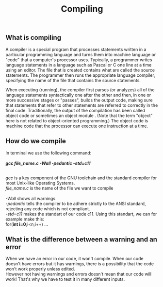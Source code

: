 <h1> <center> Compiling </center> </h1> 
<br> 
<h2>What is compiling</h2>
   
A compiler is a special program that processes statements written in a particular programming language 
and turns them into machine language or "code" that a computer's processor uses. Typically, a programmer writes
language statements in a language such as Pascal or C one line at a time using an editor. The file that is created 
contains what are called the source statements. The programmer then runs the appropriate language compiler,
specifying the name of the file that contains the source statements.


When executing (running), the compiler first parses (or analyzes) all of the language statements syntactically one after the other
and then, in one or more successive stages or "passes", builds the output code, making sure that statements that refer to other statements 
are referred to correctly in the final code. Traditionally, the output of the compilation has been called object code
or sometimes an object module . (Note that the term "object" here is not related to object-oriented programming.) 
The object code is machine code that the processor can execute one instruction at a time.

<h2> How do we compile </h2>
In terminal we use the following command: <br> <br>
<b> <i> gcc file_name.c -Wall -pedantic -std=c11 </b> </i> <br> <br>

<i> gcc </i> is a key component of the GNU toolchain and the standard compiler for most Unix-like Operating Systems. <br>
<i>file_name.c </i>is the name of the file we want to compile <br> <br>
<i> -Wall </i> shows all warnings <br>
<i>-pedantic</i> tells the compiler to be adhere strictly to the ANSI standard, rejecting any code which is not compliant. <br>
<i> -std=c11 </i> makes the standart of our code c11. Using this standart, we can for example make this: <br>
<tab>            for(<b>int i=0</b>;i<n;i++) ... 

<h2> What is the difference between a warning and an error </h2>
When we have an error in our code, it won't compile. When our code doesn't have errors but it has warnings,
there is a possibility that the code won't work properly unless edited. <br>
However not having warnings and errors doesn't mean that our code will work! That's why we have to test it in many different inputs.
